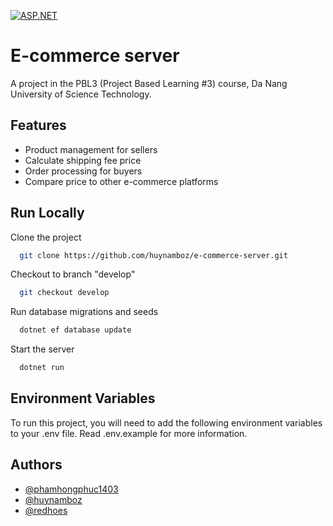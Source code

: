 [![ASP.NET](https://img.shields.io/badge/Made%20with-ASP.NET-blueviolet)](https://dotnet.microsoft.com/en-us/apps/aspnet/apis) 

# E-commerce server

A project in the PBL3 (Project Based Learning #3) course, Da Nang University of Science Technology.


## Features 

- Product management for sellers 
- Calculate shipping fee price 
- Order processing for buyers 
- Compare price to other e-commerce platforms

## Run Locally

Clone the project

```bash
  git clone https://github.com/huynamboz/e-commerce-server.git
```

Checkout to branch "develop"

```bash
  git checkout develop
```

Run database migrations and seeds

```bash
  dotnet ef database update
```

Start the server

```bash
  dotnet run
```


## Environment Variables

To run this project, you will need to add the following environment variables to your .env file. Read .env.example for more information.

## Authors

- [@phamhongphuc1403](https://github.com/phamhongphuc1403)
- [@huynamboz](https://github.com/huynamboz)
- [@redhoes](https://github.com/redhoes)

